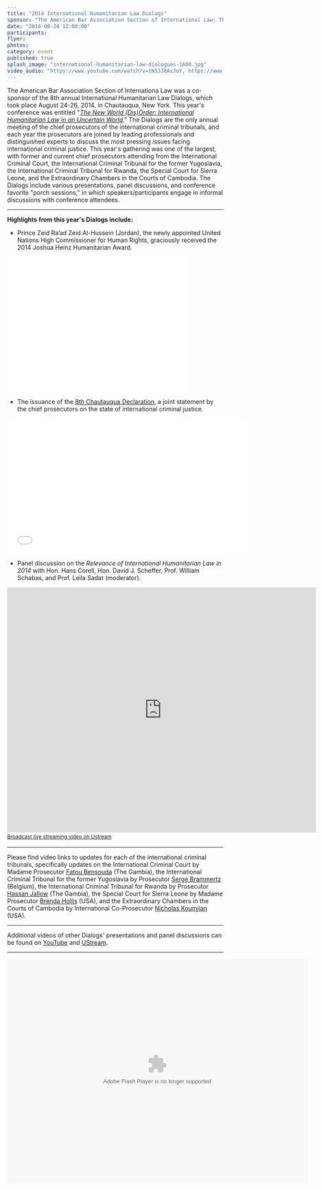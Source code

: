```yaml
---
title: "2014 International Humanitarian Law Dialogs"
sponsor: "The American Bar Association Section of International Law; The American Red Cross; American Society of International Law; Case Western Reserve University School of Law; The Chautauqua Institution; Impunity Watch; intlawgrrl; International Bar Association; NYU Center for Global Affairs; The Planethood Foundation; The Robert H. Jackson Center; Syracuse University College of Law; Whitney R. Harris World Law Institute at Washington University School of Law; in association with the United States Holocaust Memorial Museum"
date: "2014-08-24 12:00:00"
participants:
flyer:
photos:
category: event
published: true
splash_image: "international-humanitarian-law-dialogues-1600.jpg"
video_audio: "https://www.youtube.com/watch?v=tN5JJ8AsJoY, https://www.youtube.com/watch?v=OLxs2SIie2w&feature=relmfu, http://www.youtube.com/watch?v=5Qj1Hr04NN4&feature=relmfu"
---
```



The American Bar Association Section of Internationa Law was a co-sponsor of the 8th annual International Humanitarian Law Dialogs, which took place August 24-26, 2014, in Chautauqua, New York. This year's conference was entitled "[*The New World (Dis)Order: International Humanitarian Law in an Uncertain World*](http://www.roberthjackson.org/the-center/events/international-humanitarian-law-dialogs/ihld-2014/).”
The Dialogs are the only annual meeting of the chief prosecutors of the international criminal tribunals, and each year the prosecutors are joined by leading professionals and distinguished experts to discuss the most pressing issues facing international criminal justice. This year's gathering was one of the largest, with
former and current chief prosecutors attending from the International Criminal Court, the International Criminal Tribunal for the former Yugoslavia, the International Criminal Tribunal for Rwanda, the Special Court for Sierra Leone, and the Extraordinary Chambers in the Courts of Cambodia. The Dialogs include various presentations, panel discussions,
and conference favorite "porch sessions," in which speakers/participants engage in informal discussions with conference attendees.


---


**Highlights from this year's Dialogs include:**


- Prince Zeid Ra’ad Zeid Al-Hussein (Jordan), the newly appointed United Nations High Commissioner for Human Rights, graciously received the 2014 Joshua Heinz Humanitarian Award.

<iframe width="420" height="315" src="//www.youtube.com/embed/ROjfkF1mCyQ" frameborder="0" allowfullscreen></iframe>



- The issuance of the [8th Chautauqua Declaration](http://www.roberthjackson.org/files/2014-ihld-8th-chautauqua-declaration.pdf), a joint statement by the chief prosecutors on the state of international criminal justice.

<iframe width="560" height="315" src="//www.youtube.com/embed/7NAqqJ379tM" frameborder="0" allowfullscreen></iframe>



- Panel discussion on the *Relevance of International Humanitarian Law in 2014* with Hon. Hans Corell, Hon. David J. Scheffer, Prof. William Schabas, and Prof. Leila Sadat (moderator).

<iframe width="720" height="572" src="http://www.ustream.tv/embed/recorded/51848590?v=3&amp;wmode=direct" scrolling="no" frameborder="0" style="border: 0px none transparent;">    </iframe><br /><a href="http://www.ustream.tv" style="font-size: 12px; line-height: 20px; font-weight: normal; text-align: left;" target="_blank">Broadcast live streaming video on Ustream</a>

---

Please find video links to updates for each of the international criminal tribunals, specifically updates on the International Criminal Court by Madame Prosecutor [Fatou Bensouda](https://www.youtube.com/watch?v=FDH2dNJ7t3c) (The Gambia), the International Criminal Tribunal for the former Yugoslavia by Prosecutor [Serge Brammertz](https://www.youtube.com/watch?v=QgSK9VMQdQQ) (Belgium), the International Criminal Tribunal for Rwanda by Prosecutor [Hassan Jallow](https://www.youtube.com/watch?v=ee5wZ3wC2oU) (The Gambia),
the Special Court for Sierra Leone by Madame Prosecutor [Brenda Hollis](https://www.youtube.com/watch?v=XNTiWx77Gro) (USA), and the Extraordinary Chambers in the Courts of Cambodia by International Co-Prosecutor [Nicholas Koumjian](https://www.youtube.com/watch?v=1nMJWNsMy3s) (USA).

---

Additional videos of other Dialogs' presentations and panel discussions can be found on [YouTube](https://www.youtube.com/user/RobertHJacksonCenter/search?query=8th+IHLD) and [UStream](http://www.ustream.tv/recorded/51837617).

---

<object width="700" height="525"> <param name="flashvars" value="offsite=true&lang=en-us&page_show_url=%2Fphotos%2F126209453%40N05%2Fsets%2F72157647510930311%2Fshow%2F&page_show_back_url=%2Fphotos%2F126209453%40N05%2Fsets%2F72157647510930311%2F&set_id=72157647510930311&jump_to="></param> <param name="movie" value="https://www.flickr.com/apps/slideshow/show.swf?v=1811922554"></param> <param name="allowFullScreen" value="true"></param><embed type="application/x-shockwave-flash" src="https://www.flickr.com/apps/slideshow/show.swf?v=1811922554" allowFullScreen="true" flashvars="offsite=true&lang=en-us&page_show_url=%2Fphotos%2F126209453%40N05%2Fsets%2F72157647510930311%2Fshow%2F&page_show_back_url=%2Fphotos%2F126209453%40N05%2Fsets%2F72157647510930311%2F&set_id=72157647510930311&jump_to=" width="700" height="525"></embed></object>



